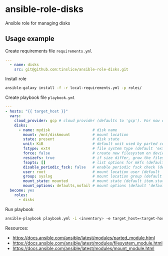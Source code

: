 # ansible-role-disks

Ansible role for managing disks

## Usage example

Create requirements file `requirements.yml`

```yml
---
  - name: disks
    src: git@github.com:tinslice/ansible-role-disks.git
```

Install role

```bash
ansible-galaxy install -f -r local-requirements.yml -p roles/
```

Create playbook file `playbook.yml`

```yml
---
- hosts: "{{ target_host }}"
  vars:
    cloud_provider: gcp # cloud provider (defaults to 'gcp'). For now only 'gcp' support is implemented 
    disks:
      - name: mydisk                   # disk name
        mount: /mnt/diskmount          # mount location
        state: present                 # disk state                        | possible values: [ 'present', 'absent' ]
        unit: KiB                      # default unit used by parted command (default 'KiB')
        fstype: ext4                   # file system type (default 'ext4') | possible values: [ 'aix', 'amiga', 'bsd', 'dvh', 'gpt', 'loop', 'mac', 'msdos', 'pc98', 'sun' ]
        force: false                   # create new filesystem on devices that already has filesystem (default false)
        resizefs: true                 # if size differ, grow the filesystem into the space (default true)
        fsopts: []                     # list options for mkfs (default omit)
        disable_periodic_fsck: false   # enable periodic fsck check (default false)
        user: root                     # mount location user (default 'root')
        group: syslog                  # mount location group (default 'root')
        mount_state: mounted           # mount state (default item.state)  | possible values: [ 'absent', 'mounted', 'present', 'unmounted' ]
        mount_options: defaults,nofail # mount options (default 'defaults,nofail') 
  become: yes
    roles:
      - disks
```

Run playbook

```bash
ansible-playbook playbook.yml -i <inventory> -e target_host=<target-host> 
```

Resources:

- <https://docs.ansible.com/ansible/latest/modules/parted_module.html>
- <https://docs.ansible.com/ansible/latest/modules/filesystem_module.html>
- <https://docs.ansible.com/ansible/latest/modules/mount_module.html>